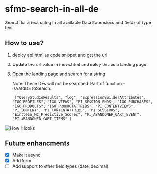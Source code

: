 # sfmc-search-in-all-de
Search for a text string in all available Data Extensions and fields of type text

## How to use? 
1. deploy api.html as code snippet and get the url
2. Update the url value in index.html and deloy this as a landing page
3. Open the landing page and search for a string

    Note: These DEs will not be searched. Part of function - isValidDEToSearch.

        ["QueryStudioResults", "log", "ExpressionBuilderAttributes", "IGO_PROFILES", "IGO_VIEWS", "PI_SESSION_ENDS", "IGO_PURCHASES", "IGO_PRODUCTS", "IGO_PRODUCTATTRIBS", "PI_CONTENTVIEWS", "PI_CONTENT", "PI_CONTENTATTRIBS", "PI_SESSIONS", "Einstein_MC_Predictive_Scores", "PI_ABANDONED_CART_EVENT", "PI_ABANDONED_CART_ITEMS" ]

![How it looks](https://i.imgur.com/G5Ge9He.png)

## Future enhancments 
- [x] Make it async 
- [x] Add form 
- [ ] Add support to other field types (date, decimal)
